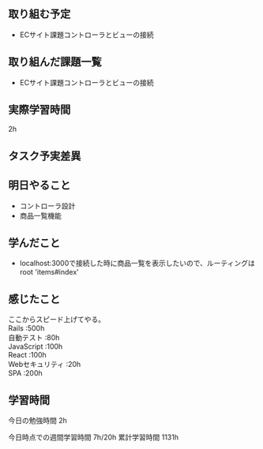 ## 取り組む予定
- ECサイト課題コントローラとビューの接続

## 取り組んだ課題一覧
- ECサイト課題コントローラとビューの接続


## 実際学習時間
2h

## タスク予実差異


## 明日やること
- コントローラ設計
- 商品一覧機能

## 学んだこと
- localhost:3000で接続した時に商品一覧を表示したいので、ルーティングはroot 'items#index'


## 感じたこと
ここからスピード上げてやる。<br>
Rails :500h<br>
自動テスト :80h<br>
JavaScript :100h<br>
React :100h<br>
Webセキュリティ :20h<br>
SPA :200h


## 学習時間
今日の勉強時間 2h

今日時点での週間学習時間 7h/20h
累計学習時間 1131h